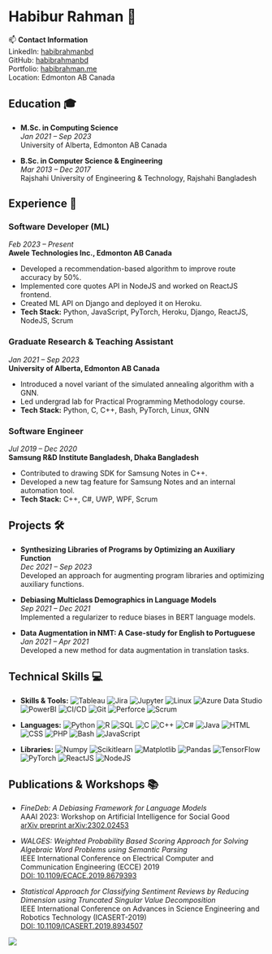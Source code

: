 # Habibur Rahman 🌟

📫 **Contact Information**  
LinkedIn: [habibrahmanbd](https://linkedin.com/in/habibrahmanbd)  
GitHub: [habibrahmanbd](https://github.com/habibrahmanbd)  
Portfolio: [habibrahman.me](https://habibrahman.me)  
Location: Edmonton AB Canada

## Education 🎓

- **M.Sc. in Computing Science**  
  _Jan 2021 – Sep 2023_  
  University of Alberta, Edmonton AB Canada

- **B.Sc. in Computer Science & Engineering**  
  _Mar 2013 – Dec 2017_  
  Rajshahi University of Engineering & Technology, Rajshahi Bangladesh

## Experience 💼

### Software Developer (ML)  
_Feb 2023 – Present_  
**Awele Technologies Inc., Edmonton AB Canada**
- Developed a recommendation-based algorithm to improve route accuracy by 50%.
- Implemented core quotes API in NodeJS and worked on ReactJS frontend.
- Created ML API on Django and deployed it on Heroku.
- **Tech Stack:** Python, JavaScript, PyTorch, Heroku, Django, ReactJS, NodeJS, Scrum

### Graduate Research & Teaching Assistant  
_Jan 2021 – Sep 2023_  
**University of Alberta, Edmonton AB Canada**
- Introduced a novel variant of the simulated annealing algorithm with a GNN.
- Led undergrad lab for Practical Programming Methodology course.
- **Tech Stack:** Python, C, C++, Bash, PyTorch, Linux, GNN

### Software Engineer  
_Jul 2019 – Dec 2020_  
**Samsung R&D Institute Bangladesh, Dhaka Bangladesh**
- Contributed to drawing SDK for Samsung Notes in C++.
- Developed a new tag feature for Samsung Notes and an internal automation tool.
- **Tech Stack:** C++, C#, UWP, WPF, Scrum

## Projects 🛠️

- **Synthesizing Libraries of Programs by Optimizing an Auxiliary Function**  
  _Dec 2021 – Sep 2023_  
  Developed an approach for augmenting program libraries and optimizing auxiliary functions.

- **Debiasing Multiclass Demographics in Language Models**  
  _Sep 2021 – Dec 2021_  
  Implemented a regularizer to reduce biases in BERT language models.

- **Data Augmentation in NMT: A Case-study for English to Portuguese**  
  _Jan 2021 – Apr 2021_  
  Developed a new method for data augmentation in translation tasks.

## Technical Skills 💻

- **Skills & Tools:**
   ![Tableau](https://img.shields.io/badge/-Tableau-E97627?style=flat-square&logo=Tableau)
   ![Jira](https://img.shields.io/badge/-Jira-0052CC?style=flat-square&logo=Jira)
   ![Jupyter](https://img.shields.io/badge/-Jupyter-F37626?style=flat-square&logo=Jupyter)
   ![Linux](https://img.shields.io/badge/-Linux-FCC624?style=flat-square&logo=Linux)
   ![Azure Data Studio](https://img.shields.io/badge/-AzureDataStudio-0078D4?style=flat-square&logo=MicrosoftAzure)
   ![PowerBI](https://img.shields.io/badge/-PowerBI-F2C811?style=flat-square&logo=Power-BI)
   ![CI/CD](https://img.shields.io/badge/-CI%2FCD-2088FF?style=flat-square&logo=CircleCI)
   ![Git](https://img.shields.io/badge/-Git-F05032?style=flat-square&logo=Git)
   ![Perforce](https://img.shields.io/badge/-Perforce-404040?style=flat-square&logo=Perforce)
   ![Scrum](https://img.shields.io/badge/-Scrum-6DB33F?style=flat-square&logo=Scrum)

- **Languages:**
   ![Python](https://img.shields.io/badge/-Python-3776AB?style=flat-square&logo=Python) ![R](https://img.shields.io/badge/-R-276DC3?style=flat-square&logo=R)
   ![SQL](https://img.shields.io/badge/-SQL-4479A1?style=flat-square&logo=MySQL)
   ![C](https://img.shields.io/badge/-C-A8B9CC?style=flat-square&logo=C)
   ![C++](https://img.shields.io/badge/-C++-00599C?style=flat-square&logo=C%2B%2B)
   ![C#](https://img.shields.io/badge/-C%23-239120?style=flat-square&logo=C-Sharp)
   ![Java](https://img.shields.io/badge/-Java-007396?style=flat-square&logo=Java)
   ![HTML](https://img.shields.io/badge/-HTML-E34F26?style=flat-square&logo=HTML5)
   ![CSS](https://img.shields.io/badge/-CSS-1572B6?style=flat-square&logo=CSS3)
   ![PHP](https://img.shields.io/badge/-PHP-777BB4?style=flat-square&logo=PHP)
   ![Bash](https://img.shields.io/badge/-Bash-4EAA25?style=flat-square&logo=GNU-Bash)
   ![JavaScript](https://img.shields.io/badge/-JavaScript-F7DF1E?style=flat-square&logo=JavaScript)
- **Libraries:**
   ![Numpy](https://img.shields.io/badge/-Numpy-013243?style=flat-square&logo=Numpy)
   ![Scikitlearn](https://img.shields.io/badge/-Scikitlearn-F7931E?style=flat-square&logo=Scikit-Learn)
   ![Matplotlib](https://img.shields.io/badge/-Matplotlib-267F99?style=flat-square&logo=Python)
   ![Pandas](https://img.shields.io/badge/-Pandas-150458?style=flat-square&logo=Pandas)
   ![TensorFlow](https://img.shields.io/badge/-TensorFlow-FF6F00?style=flat-square&logo=TensorFlow)
   ![PyTorch](https://img.shields.io/badge/-PyTorch-EE4C2C?style=flat-square&logo=PyTorch)
   ![ReactJS](https://img.shields.io/badge/-ReactJS-61DAFB?style=flat-square&logo=React)
   ![NodeJS](https://img.shields.io/badge/-NodeJS-339933?style=flat-square&logo=Node.js)

## Publications & Workshops 📚

- _FineDeb: A Debiasing Framework for Language Models_  
  AAAI 2023: Workshop on Artificial Intelligence for Social Good  
  [arXiv preprint arXiv:2302.02453](https://arxiv.org/abs/2302.02453)

- _WALGES: Weighted Probability Based Scoring Approach for Solving Algebraic Word Problems using Semantic Parsing_  
  IEEE International Conference on Electrical Computer and Communication Engineering (ECCE) 2019  
  [DOI: 10.1109/ECACE.2019.8679393](https://doi.org/10.1109/ECACE.2019.8679393)

- _Statistical Approach for Classifying Sentiment Reviews by Reducing Dimension using Truncated Singular Value Decomposition_  
  IEEE International Conference on Advances in Science Engineering and Robotics Technology (ICASERT-2019)  
  [DOI: 10.1109/ICASERT.2019.8934507](https://doi.org/10.1109/ICASERT.2019.8934507)



![](https://komarev.com/ghpvc/?username=habibrahmanbd&style=flat-square)
